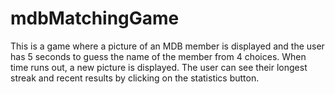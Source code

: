 # mdbMatchingGame
This is a game where a picture of an MDB member is displayed and the user has 5 seconds to guess the name of the member from 4 choices. When time runs out, a new picture is displayed. The user can see their longest streak and recent results by clicking on the statistics button.

